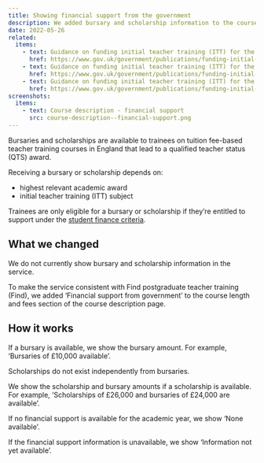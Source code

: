 ```yaml
---
title: Showing financial support from the government
description: We added bursary and scholarship information to the course length and fees section of the course description page
date: 2022-05-26
related:
  items:
    - text: Guidance on funding initial teacher training (ITT) for the academic year 2022 to 2023
      href: https://www.gov.uk/government/publications/funding-initial-teacher-training-itt/funding-initial-teacher-training-itt-academic-year-2022-to-2023
    - text: Guidance on funding initial teacher training (ITT) for the academic year 2021 to 2022
      href: https://www.gov.uk/government/publications/funding-initial-teacher-training-itt/funding-initial-teacher-training-itt-academic-year-2021-to-2022
    - text: Guidance on funding initial teacher training (ITT) for the academic year 2020 to 2021
      href: https://www.gov.uk/government/publications/funding-initial-teacher-training-itt/funding-initial-teacher-training-itt-academic-year-2020-to-2021
screenshots:
  items:
    - text: Course description - financial support
      src: course-description--financial-support.png
---
```


Bursaries and scholarships are available to trainees on tuition fee-based teacher training courses in England that lead to a qualified teacher status (QTS) award.

Receiving a bursary or scholarship depends on:

- highest relevant academic award
- initial teacher training (ITT) subject

Trainees are only eligible for a bursary or scholarship if they’re entitled to support under the [student finance criteria](https://www.gov.uk/student-finance/who-qualifies).

## What we changed

We do not currently show bursary and scholarship information in the service.

To make the service consistent with Find postgraduate teacher training (Find), we added ‘Financial support from government’ to the course length and fees section of the course description page.

## How it works

If a bursary is available, we show the bursary amount. For example, ‘Bursaries of £10,000 available’.

Scholarships do not exist independently from bursaries.

We show the scholarship and bursary amounts if a scholarship is available. For example, ‘Scholarships of £26,000 and bursaries of £24,000 are available’.

If no financial support is available for the academic year, we show ‘None available’.

If the financial support information is unavailable, we show ‘Information not yet available’.
